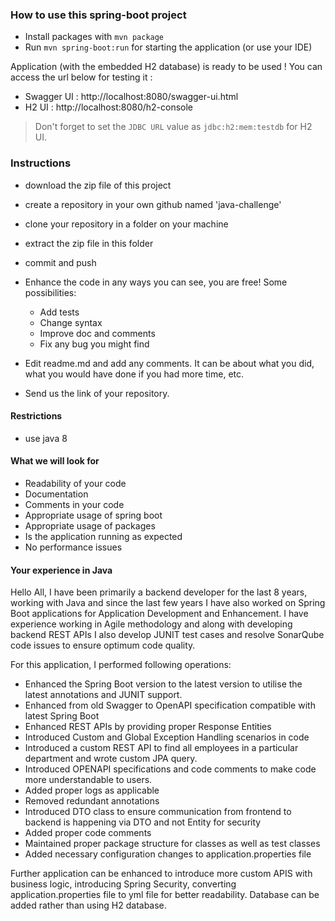 ### How to use this spring-boot project

- Install packages with `mvn package`
- Run `mvn spring-boot:run` for starting the application (or use your IDE)

Application (with the embedded H2 database) is ready to be used ! You can access the url below for testing it :

- Swagger UI : http://localhost:8080/swagger-ui.html
- H2 UI : http://localhost:8080/h2-console

> Don't forget to set the `JDBC URL` value as `jdbc:h2:mem:testdb` for H2 UI.



### Instructions

- download the zip file of this project
- create a repository in your own github named 'java-challenge'
- clone your repository in a folder on your machine
- extract the zip file in this folder
- commit and push

- Enhance the code in any ways you can see, you are free! Some possibilities:
  - Add tests
  - Change syntax
  - Improve doc and comments
  - Fix any bug you might find
- Edit readme.md and add any comments. It can be about what you did, what you would have done if you had more time, etc.
- Send us the link of your repository.

#### Restrictions
- use java 8


#### What we will look for
- Readability of your code
- Documentation
- Comments in your code 
- Appropriate usage of spring boot
- Appropriate usage of packages
- Is the application running as expected
- No performance issues

#### Your experience in Java

Hello All, I have been primarily a backend developer for the last 8 years, working with Java and since the last 
few years I have also worked on Spring Boot applications for Application Development and Enhancement. I have
experience working in Agile methodology and along with developing backend REST APIs I also develop JUNIT test cases
and resolve SonarQube code issues to ensure optimum code quality.

For this application, I performed following operations:
- Enhanced the Spring Boot version to the latest version to utilise the latest annotations and JUNIT support.
- Enhanced from old Swagger to OpenAPI specification compatible with latest Spring Boot
- Enhanced REST APIs by providing proper Response Entities
- Introduced Custom and Global Exception Handling scenarios in code
- Introduced a custom REST API to find all employees in a particular department and wrote custom JPA query. 
- Introduced OPENAPI specifications and code comments to make code more understandable to users.
- Added proper logs as applicable
- Removed redundant annotations
- Introduced DTO class to ensure communication from frontend to backend is happening via DTO and not Entity for security
- Added proper code comments
- Maintained proper package structure for classes as well as test classes
- Added necessary configuration changes to application.properties file

Further application can be enhanced to introduce more custom APIS with business logic, introducing Spring Security,
converting application.properties file to yml file for better readability. Database can be added rather than using H2
database.
